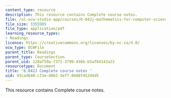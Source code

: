 ```yaml
---
content_type: resource
description: This resource contains Complete course notes.
file: /ol-ocw-studio-app/courses/6-042j-mathematics-for-computer-science-fall-2010/93cad640cf3ed0b23ef70688f452d4d5_MIT6_042JF10_notes.pdf
file_size: 3355995
file_type: application/pdf
learning_resource_types:
- Readings
license: https://creativecommons.org/licenses/by-nc-sa/4.0/
ocw_type: OCWFile
parent_title: Readings
parent_type: CourseSection
parent_uid: 128af59a-7371-3799-436b-b5af64143a22
resourcetype: Document
title: '6.042J Complete course notes '
uid: 93cad640-cf3e-d0b2-3ef7-0688f452d4d5
---
```

This resource contains Complete course notes.